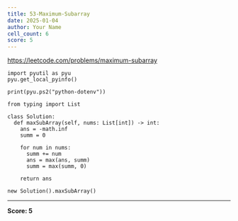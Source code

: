 ```yaml
---
title: 53-Maximum-Subarray
date: 2025-01-04
author: Your Name
cell_count: 6
score: 5
---
```


https://leetcode.com/problems/maximum-subarray


```
import pyutil as pyu
pyu.get_local_pyinfo()
```


```
print(pyu.ps2("python-dotenv"))
```


```
from typing import List
```


```
class Solution:
  def maxSubArray(self, nums: List[int]) -> int:
    ans = -math.inf
    summ = 0

    for num in nums:
      summ += num
      ans = max(ans, summ)
      summ = max(summ, 0)

    return ans
```


```
new Solution().maxSubArray()
```


---
**Score: 5**